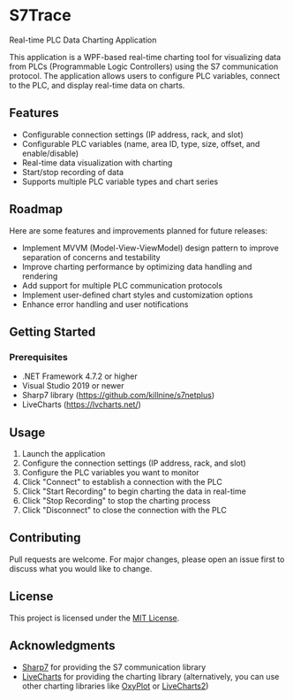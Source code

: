 # S7Trace
Real-time PLC Data Charting Application

This application is a WPF-based real-time charting tool for visualizing data from PLCs (Programmable Logic Controllers) using the S7 communication protocol. The application allows users to configure PLC variables, connect to the PLC, and display real-time data on charts.

## Features

- Configurable connection settings (IP address, rack, and slot)
- Configurable PLC variables (name, area ID, type, size, offset, and enable/disable)
- Real-time data visualization with charting
- Start/stop recording of data
- Supports multiple PLC variable types and chart series

## Roadmap

Here are some features and improvements planned for future releases:

- Implement MVVM (Model-View-ViewModel) design pattern to improve separation of concerns and testability
- Improve charting performance by optimizing data handling and rendering
- Add support for multiple PLC communication protocols
- Implement user-defined chart styles and customization options
- Enhance error handling and user notifications

## Getting Started

### Prerequisites

- .NET Framework 4.7.2 or higher
- Visual Studio 2019 or newer
- Sharp7 library (https://github.com/killnine/s7netplus)
- LiveCharts (https://lvcharts.net/)

## Usage

1. Launch the application
2. Configure the connection settings (IP address, rack, and slot)
3. Configure the PLC variables you want to monitor
4. Click "Connect" to establish a connection with the PLC
5. Click "Start Recording" to begin charting the data in real-time
6. Click "Stop Recording" to stop the charting process
7. Click "Disconnect" to close the connection with the PLC

## Contributing

Pull requests are welcome. For major changes, please open an issue first to discuss what you would like to change.

## License

This project is licensed under the [MIT License](https://choosealicense.com/licenses/mit/).

## Acknowledgments

- [Sharp7](https://github.com/killnine/s7netplus) for providing the S7 communication library
- [LiveCharts](https://lvcharts.net/) for providing the charting library (alternatively, you can use other charting libraries like [OxyPlot](https://github.com/oxyplot/oxyplot) or [LiveCharts2](https://github.com/beto-rodriguez/LiveCharts2))

